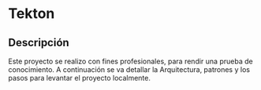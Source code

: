 # Tekton
## Descripción
Este proyecto se realizo con fines profesionales, para rendir una prueba de conocimiento. A continuación se va detallar la Arquitectura, patrones y los pasos para levantar el proyecto localmente.

